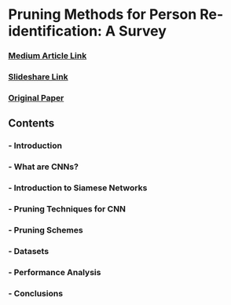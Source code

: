 # Pruning Methods for Person Re-identification: A Survey

### [Medium Article Link](https://medium.com/@adityatushar.wadnerkar/pruning-methods-for-person-re-identification-a-survey-860cf8a987cf)
### [Slideshare Link](https://www.slideshare.net/AdityaWadnerkar1/pruning-methods-for-person-reidentification-a-survey)
### [Original Paper](https://arxiv.org/pdf/1907.02547.pdf)

## Contents

### - Introduction

### - What are CNNs?

### - Introduction to Siamese Networks

### - Pruning Techniques for CNN

### - Pruning Schemes

### - Datasets

### - Performance Analysis

### - Conclusions